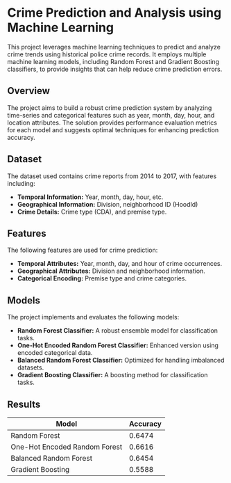 # **Crime Prediction and Analysis using Machine Learning**

This project leverages machine learning techniques to predict and analyze crime trends using historical police crime records. It employs multiple machine learning models, including Random Forest and Gradient Boosting classifiers, to provide insights that can help reduce crime prediction errors.

## **Overview**
The project aims to build a robust crime prediction system by analyzing time-series and categorical features such as year, month, day, hour, and location attributes. The solution provides performance evaluation metrics for each model and suggests optimal techniques for enhancing prediction accuracy.

## **Dataset**
The dataset used contains crime reports from 2014 to 2017, with features including:
- **Temporal Information:** Year, month, day, hour, etc.
- **Geographical Information:** Division, neighborhood ID (HoodId)
- **Crime Details:** Crime type (CDA), and premise type.

## **Features**
The following features are used for crime prediction:
- **Temporal Attributes:** Year, month, day, and hour of crime occurrences.
- **Geographical Attributes:** Division and neighborhood information.
- **Categorical Encoding:** Premise type and crime categories.

## **Models**
The project implements and evaluates the following models:
- **Random Forest Classifier:** A robust ensemble model for classification tasks.
- **One-Hot Encoded Random Forest Classifier:** Enhanced version using encoded categorical data.
- **Balanced Random Forest Classifier:** Optimized for handling imbalanced datasets.
- **Gradient Boosting Classifier:** A boosting method for classification tasks.

## **Results**
| **Model**                       | **Accuracy** |
|----------------------------------|--------------|
| Random Forest                    | 0.6474       |
| One-Hot Encoded Random Forest     | 0.6616       |
| Balanced Random Forest            | 0.6454       |
| Gradient Boosting                 | 0.5588       |
